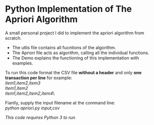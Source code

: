 # Python Implementation of The Apriori Algorithm

A small personal project I did to implement the apriori algorithm from scratch.

- The utlis file contains all fucntions of the algorithm.
- The Apriori file acts as algorithm, calling all the individual functions.
- The Demo explains the functioning of this implementation with examples.

To run this code format the CSV file **without a header** and only **one transaction per line** for example:\
_item1,item2,item3_\
_Item1,item2_\
_item1,item2,item2,item4_\

Fianlly, supply the input filename at the command line:\
_python apriori.py input,csv_

_This code requires Python 3 to run_
